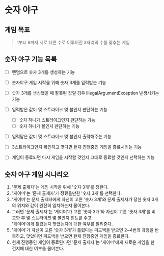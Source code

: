 # 숫자 야구
## 게임 목표

>  1부터 9까지 서로 다른 수로 이루어진 3자리의 수를 맞추는 게임

## 숫자 야구 기능 목록

- [ ] 랜덤으로 숫자 3개를 생성하는 기능
- [ ] 숫자야구 게임 시작을 위해 숫자 3개를 입력받는 기능
- [ ] 숫자 3개를 생성했을 때 잘못된 값일 경우 IllegalArgumentException 발생시키는 기능

- [ ] 입력받은 값이 몇 스트라이크 몇 볼인지 판단하는 기능
  - [ ] 숫자 하나가 스트라이크인지 판단하는 기능
  - [ ] 숫자 하나가 볼인지 판단하는 기능
- [ ] 입력답은 값이 몇 스트라이크 몇 볼인지 출력해주는 기능

- [ ] 3스트라이크인지 확인하고 맞다면 현재 진행중인 게임을 종료시키는 기능
- [ ] 게임이 종료되면 다시 게임을 시작할 것인지 그대로 종료할 것인지 선택하는 기능

## 숫자 야구 게임 시나리오

1. '문제 출제자'는 게임 시작을 위해 '숫자 3개'를 정한다.
2. '게이머'는 '문제 출제자'가 정했을만한 '숫자 3개'를 선택한다.
3. '게이머'는 문제 출제자에게 자신이 고른 '숫자 3개'와 문제 출제자가 정한 숫자 3개의 위치와 값이 완전히 일치하는지 물어본다.
4. 그러면 '문제 출제자'는 '게이머'가 고른 '숫자 3개'와 자신이 고른 '숫자 3개'를 비교한 후 몇 스트라이크 몇 볼인지 힌트를 주고 <br>'게이머'에게 틀렸는지 맞았는지에 대한 여부를 알려준다.
5. '게이머'가 자신이 고른 '숫자 3개'가 틀렸다는 피드백을 받으면 2~4번의 과정을 반복하고, 맞았다면 피드백을 받으면 현재 진행중인 게임을 종료한다.
6. 현재 진행중인 게임이 종료된다면 '문제 출제자'는 '게이머'에게 새로운 게임을 한 건지에 대한 여부를 물어본다.
